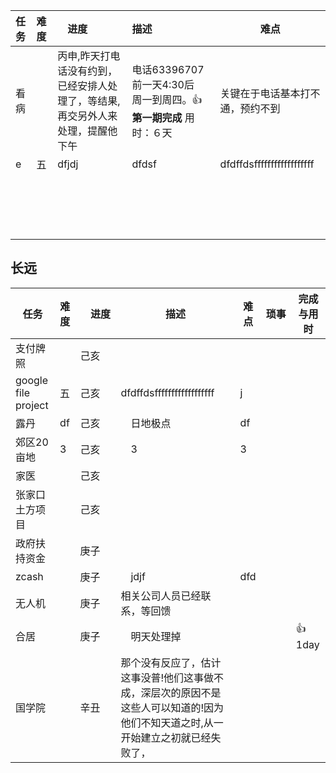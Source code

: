 |任务|难度|　进度　　|描述          |难点        |
|:---|:---|:---|:---|---------------|
|看病| |丙申,昨天打电话没有约到，已经安排人处理了，等结果,再交另外人来处理，提醒他下午 |电话63396707 前一天4:30后　周一到周四。:+1: **第一期完成** 用时：６天| 关键在于电话基本打不通，预约不到|  
|e|五| dfjdj|dfdsf　　| dfdffdsffffffffffffffffff |
| | |  |　　|  |
| | |  |　　|  |
| | |  |　　|  |
| | |  |　　|  |

## 长远  

|任务|难度|　进度　　|描述          |难点        |琐事 | 完成与用时|
---|---|---|---|---------------|-----------|-------------
|支付牌照||己亥 || |   |
|google file project |五| 己亥　　| dfdffdsffffffffffffffffff |j| 　|   |
|露丹|df| 己亥|　日地极点　| df | 　|   |
|郊区20亩地|3|己亥 |　3　| 3 | 　|   |
|家医| | 己亥| 　　|   | 　|   |
|张家口土方项目| | 己亥|　 　|   | 　|   |
|政府扶持资金| | 庚子 |　　|  | 　|   |
|zcash| |庚子 |　jdjf　| dfd | 　|   |
|无人机| |庚子 |相关公司人员已经联系，等回馈　　|  | 　|   |
|合居| |庚子 |　明天处理掉　|  |　　| :+1:　1day   |
|国学院| |辛丑 |那个没有反应了，估计这事没普!他们这事做不成，深层次的原因不是这些人可以知道的!因为他们不知天道之时,从一开始建立之初就已经失败了，　　|  | 　|   |
